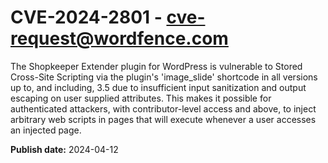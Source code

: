 # CVE-2024-2801 - cve-request@wordfence.com

The Shopkeeper Extender plugin for WordPress is vulnerable to Stored Cross-Site Scripting via the plugin's 'image_slide' shortcode in all versions up to, and including, 3.5 due to insufficient input sanitization and output escaping on user supplied attributes. This makes it possible for authenticated attackers, with contributor-level access and above, to inject arbitrary web scripts in pages that will execute whenever a user accesses an injected page.

**Publish date:** 2024-04-12
